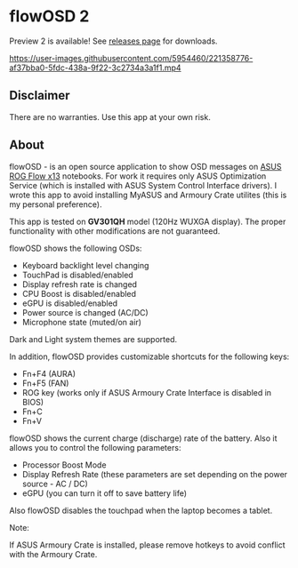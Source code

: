 # flowOSD 2

Preview 2 is available! See [releases page](https://github.com/albertakhmetov/flowOSD/releases) for downloads.

https://user-images.githubusercontent.com/5954460/221358776-af37bba0-5fdc-438a-9f22-3c2734a3a1f1.mp4

## Disclaimer

There are no warranties. Use this app at your own risk.

## About

flowOSD - is an open source application to show OSD messages on [ASUS ROG Flow x13](https://rog.asus.com/laptops/rog-flow/2021-rog-flow-x13-series/) notebooks. For work it requires only ASUS Optimization Service (which is installed with ASUS System Control Interface drivers). I wrote this app to avoid installing MyASUS and Armoury Crate utilites (this is my personal preference).

This app is tested on **GV301QH** model (120Hz WUXGA display). The proper functionality with other modifications are not guaranteed. 

flowOSD shows the following OSDs:

* Keyboard backlight level changing
* TouchPad is disabled/enabled
* Display refresh rate is changed
* CPU Boost is disabled/enabled
* eGPU is disabled/enabled
* Power source is changed (AC/DC)
* Microphone state (muted/on air)

Dark and Light system themes are supported.

In addition, flowOSD provides customizable shortcuts for the following keys:

* Fn+F4 (AURA)
* Fn+F5 (FAN)
* ROG key (works only if ASUS Armoury Crate Interface is disabled in BIOS)
* Fn+C
* Fn+V

flowOSD shows the current charge (discharge) rate of the battery. Also it allows you to control the following parameters:

* Processor Boost Mode
* Display Refresh Rate (these parameters are set depending on the power source - AC / DC)
* eGPU (you can turn it off to save battery life)

Also flowOSD disables the touchpad when the laptop becomes a tablet.

Note:

If ASUS Armoury Crate is installed, please remove hotkeys to avoid conflict with the Armoury Crate.
